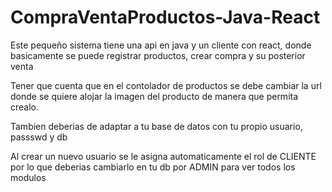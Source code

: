 # CompraVentaProductos-Java-React
Este pequeño sistema tiene una api en java y un cliente con react, donde basicamente se puede registrar productos, crear compra y su posterior venta


Tener que cuenta que en el contolador de productos se debe cambiar la url donde se quiere alojar la imagen del producto de manera que permita crealo.

Tambien deberias de adaptar a tu base de datos con tu propio usuario, passswd y db

Al crear un nuevo usuario se le asigna automaticamente el rol de CLIENTE por lo que deberias cambiarlo en tu db por ADMIN para ver todos los modulos
